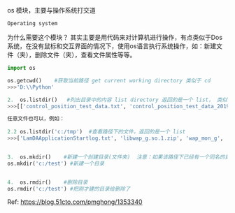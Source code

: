 os 模块，主要与操作系统打交道

`Operating system`

为什么需要这个模块？
其实主要是用代码来对计算机进行操作，有点类似于Dos系统，在没有鼠标和交互界面的情况下，使用os语言执行系统操作，如：新建文件（夹），删除文件（夹），查看文件属性等等。


```python
import os

os.getcwd()    #获取当前路径 get current working directory 类似于 cd
>>>'D:\\Python'

2.  os.listdir()   #列出目录中的内容 list directory 返回的是一个 list， 类似于 ls
>>>[['control_position_test_data.txt', 'control_position_test_data_2019-10-04_1.txt', 'control_position_test_data_2019-10-04_2.txt', 'control_position_test_data_2019-10-04_3.txt']

任意文件也可以，例如：
 
2.2 os.listdir('c:/tmp')  #查看路径下的文件，返回的是一个 list
>>>['LamDAApplicationStartlog.txt', 'libwap_g.so.1.zip', 'wap_mon_g', 'wap_mon_g.zip']


3.  os.mkdir()    #新建一个创建目录(文件夹)  注意：如果该路径下已经有一个同名的目录，则会报错
os.mkdir('c:/test') #新建一个目录


4.  os.rmdir()    #删除目录
os.rmdir('c:/test') #把刚才建的目录给删除了

```

Ref: https://blog.51cto.com/pmghong/1353340

